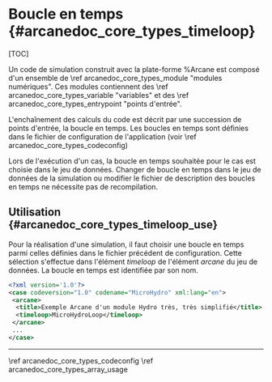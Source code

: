 ﻿# Boucle en temps {#arcanedoc_core_types_timeloop}

[TOC]

Un code de simulation construit avec la plate-forme %Arcane
est composé d'un ensemble de \ref arcanedoc_core_types_module "modules numériques".
Ces modules contiennent des \ref arcanedoc_core_types_variable "variables" et 
des \ref arcanedoc_core_types_entrypoint "points d'entrée".

L'enchaînement des calculs du code est décrit par une succession 
de points d'entrée, la boucle en temps. Les boucles
en temps sont définies dans le fichier de configuration de
l'application (voir \ref arcanedoc_core_types_codeconfig)

Lors de l'exécution d'un cas, la boucle en temps souhaitée pour
le cas est choisie dans le jeu de données. Changer de boucle
en temps dans le jeu de données de la simulation ou modifier
le fichier de description des boucles en temps ne nécessite 
pas de recompilation.

## Utilisation {#arcanedoc_core_types_timeloop_use}

Pour la réalisation d'une simulation, il faut choisir une boucle
en temps parmi celles définies dans le fichier précédent de configuration. Cette
sélection s'effectue dans l'élément *timeloop* de l'élément
*arcane* du jeu de données. La boucle en temps est identifiée
par son nom.

```xml
<?xml version='1.0'?>
<case codeversion="1.0" codename="MicroHydro" xml:lang="en">
 <arcane>
  <title>Exemple Arcane d'un module Hydro très, très simplifié</title>
  <timeloop>MicroHydroLoop</timeloop>
 </arcane>
 ...
</case>
```

____

<div class="section_buttons">
<span class="back_section_button">
\ref arcanedoc_core_types_codeconfig
</span>
<span class="next_section_button">
\ref arcanedoc_core_types_array_usage
</span>
</div>
